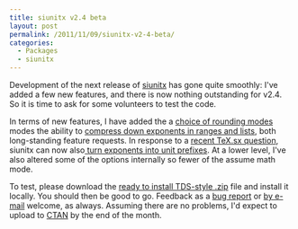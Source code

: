 ```yaml
---
title: siunitx v2.4 beta
layout: post
permalink: /2011/11/09/siunitx-v2-4-beta/
categories:
  - Packages
  - siunitx
---
```

Development of the next release of [siunitx](http://ctan.org/pg/siunitx) has gone quite smoothly: I've added a few new features, and there is now nothing outstanding for v2.4. So it is time to ask for some volunteers to test the code.

In terms of new features, I have added the a [choice of rounding modes](https://bitbucket.org/josephwright/siunitx/issue/40/choice-of-methods-for-rounding-exactly) modes the ability to [compress down exponents in ranges and lists](https://bitbucket.org/josephwright/siunitx/issue/62/more-possibilities-for-the-sirange-and), both long-standing feature requests. In response to a [recent TeX.sx question](https://tex.stackexchange.com/q/32925/73), siunitx can now also[ turn exponents into unit prefixes](https://bitbucket.org/josephwright/siunitx/issue/173/convert-scientific-notation-to-si-prefix). At a lower level, I've also altered some of the options internally so fewer of the assume math mode.

To test, please download the [ready to install TDS-style .zip](/wp-content/uploads/2011/11/siunitx.tds_.zip) file and install it locally. You should then be good to go. Feedback as a [bug report](https://bitbucket.org/josephwright/siunitx/issues?status=new&amp;status=open) or [by e-mail](mailto:joseph.wright@morningstar2.co.uk) welcome, as always. Assuming there are no problems, I'd expect to upload to [CTAN](https://www.ctan.org) by the end of the month.
